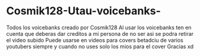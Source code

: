 # Cosmik128-Utau-voicebanks-
Todos los voicebanks creado por Cosmik128 
Al usar los voicebanks ten en cuenta que deberas dar creditos a mi persona de no ser asi se podra retirar el video subido 
Puede usarse en videos para covers betadciu de varios youtubers siempre y cuando no uses solo los mios para el cover
Gracias xd 
